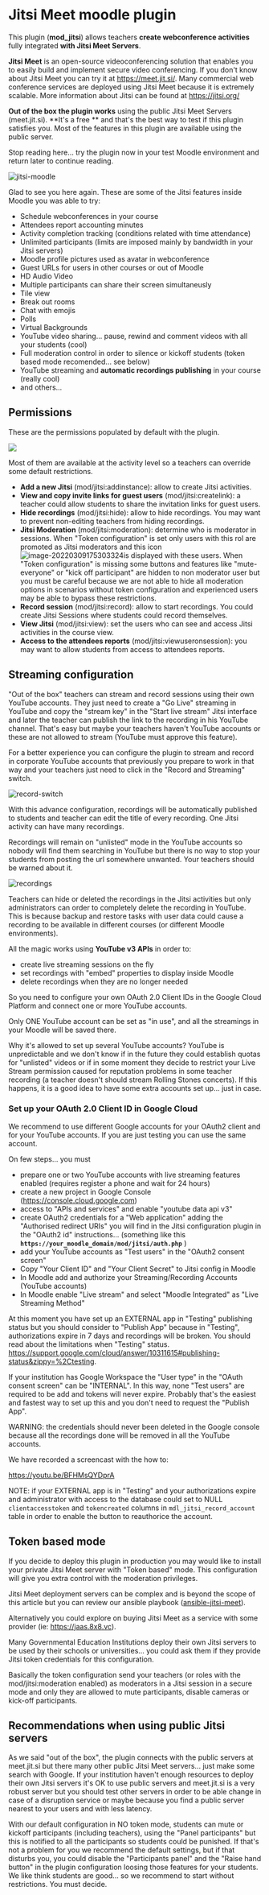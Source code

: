 # Jitsi Meet moodle plugin
This plugin (**mod_jitsi**) allows teachers **create webconference activities** fully integrated **with Jitsi Meet Servers**.

**Jitsi Meet** is an open-source videoconferencing solution that enables you to easily build and implement secure video conferencing. If you don't know about Jitsi Meet you can try it at https://meet.jit.si/. Many commercial web conference services are deployed using Jitsi Meet because it is extremely scalable. More information about Jitsi can be found at https://jitsi.org/

**Out of the box the plugin works** using the public Jitsi Meet Servers (meet.jit.si). **It's a free ** and that's the best way to test if this plugin satisfies you. Most of the features in this plugin are available using the public server.

Stop reading here... try the plugin now in your test Moodle environment and return later to continue reading.

![jitsi-moodle](doc/pix/jitsi-moodle.png)

Glad to see you here again. These are some of the Jitsi features inside Moodle you was able to try:

* Schedule webconferences in your course
* Attendees report accounting minutes
* Activity completion tracking (conditions related with time attendance)
* Unlimited participants (limits are imposed mainly by bandwidth in your Jitsi servers)
* Moodle profile pictures used as avatar in webconference
* Guest URLs for users in other courses or out of Moodle
* HD Audio Video
* Multiple participants can share their screen simultaneusly
* Tile view
* Break out rooms
* Chat with emojis
* Polls
* Virtual Backgrounds
* YouTube video sharing... pause, rewind and comment videos with all your students (cool)
* Full moderation control in order to silence or kickoff students (token based mode recomended... see below)
* YouTube streaming and **automatic recordings publishing** in your course  (really cool)
* and others...

## Permissions

These are the permissions populated by default with the plugin.

![](doc/pix/permissions.png)

Most of them are available at the activity level so a teachers can override some default restrictions.

- **Add a new Jitsi** (mod/jitsi:addinstance): allow to create Jitsi activities.
- **View and copy invite links for guest users** (mod/jitsi:createlink): a teacher could allow students to share the invitation links for guest users.
- **Hide recordings** (mod/jitsi:hide): allow to hide recordings. You may want to prevent non-editing teachers from hiding recordings.
- **Jitsi Moderation** (mod/jitsi:moderation): determine who is moderator in sessions. When "Token configuration" is set only users with this rol are promoted as Jitsi moderators and this icon ![image-20220309175303324](doc/pix/moderator_icon.png)is displayed with these users. When "Token configuration" is missing some buttons and features like "mute-everyone" or "kick off participant" are hidden to non moderator user but you must be careful because we are not able to hide all moderation options in scenarios without token configuration and experienced users may be able to bypass these restrictions.
- **Record session** (mod/jitsi:record): allow to start recordings. You could create Jitsi Sessions where students could record themselves.
- **View Jitsi** (mod/jitsi:view): set the users who can see and access Jitsi activities in the course view.
- **Access to the attendees reports** (mod/jitsi:viewuseronsession): you may want to allow students from access to attendees reports.

## Streaming configuration

"Out of the box" teachers can stream and record sessions using their own YouTube accounts. They just need to create a "Go Live" streaming in YouTube and copy the "stream key"  in the "Start  live stream" Jitsi interface and later the teacher can publish the link to the recording in his YouTube channel. That's easy but maybe your teachers haven't YouTube accounts or these are not allowed to stream (YouTube must approve this feature).

For a better experience you can configure the plugin to stream and record in corporate YouTube accounts that previously you prepare to work in that way and your teachers just need to click in the "Record and Streaming" switch.

![record-switch](doc/pix/record-switch.png)

With this advance configuration, recordings will be automatically published to students and teacher can edit the title of every recording. One Jitsi activity can have many recordings.

Recordings will remain on "unlisted" mode in the YouTube accounts so nobody will find them searching in YouTube but there is no way to stop your students from posting the url somewhere unwanted. Your teachers should be warned about it.

![recordings](/home/isaac.marco/git/moodles/jitsi8/moodle/mod/jitsi/doc/pix/recordings.png)

Teachers can hide or deleted the recordings in the Jitsi activities but only administrators can order to completely delete the recording in YouTube. This is because backup and restore tasks with user data could cause a recording to be available in different courses (or different Moodle environments).

All the magic works using **YouTube v3 APIs** in order to:

- create live streaming sessions on the fly
- set recordings with "embed" properties to display inside Moodle
- delete recordings when they are no longer needed

So you need to configure your own OAuth 2.0 Client IDs in the Google Cloud Platform and connect one or more YouTube accounts. 

Only ONE YouTube account can be set as "in use", and all the streamings in your Moodle will be saved there. 

Why it's allowed to set up several YouTube accounts? YouTube is unpredictable and we don't know if in the future they could establish quotas for "unlisted" videos or if in some moment they decide to restrict your Live Stream permission caused for reputation problems in some teacher recording (a teacher doesn't should stream Rolling Stones concerts). If  this happens, it is a good idea to have some extra accounts set up... just in case.

### Set up your OAuth 2.0 Client ID in Google Cloud

We recommend to use different Google accounts for your OAuth2 client and for your YouTube accounts. If you are just testing you can use the same account.

On few steps... you must

- prepare one or two YouTube accounts with live streaming features enabled (requires register a phone and wait for 24 hours)
- create a new project in Google Console (https://console.cloud.google.com)
- access to "APIs and services" and enable "youtube data api v3"
- create OAuth2 credentials for a "Web application" adding the "Authorised redirect URIs" you will find in the Jitsi configuration plugin in the "OAuth2 id" instructions... (something like this **`https://your_moodle_domain/mod/jitsi/auth.php`** )
- add your YouTube accounts as "Test users" in the "OAuth2 consent screen"
- Copy "Your Client ID" and "Your Client Secret" to Jitsi config in Moodle
- In Moodle add and authorize your Streaming/Recording Accounts (YouTube accounts)
- In Moodle enable "Live stream" and select "Moodle Integrated" as "Live Streaming Method"

At this moment you have set up an EXTERNAL app in "Testing" publishing status but you should consider to "Publish App" because in "Testing", authorizations expire in 7 days and recordings will be broken. You should read about the limitations when "Testing" status. https://support.google.com/cloud/answer/10311615#publishing-status&zippy=%2Ctesting.

If your institution has Google Workspace the "User type" in the "OAuth consent screen" can be "INTERNAL". In this way, none "Test users" are required to be add and tokens will never expire. Probably that's the easiest and fastest way to set up this and you don't need to request the "Publish App".

WARNING: the credentials should never been deleted in the Google console because all the recordings done will be removed in all the YouTube accounts.

We have recorded a screencast with the how to:

https://youtu.be/BFHMsQYDprA

NOTE: if your EXTERNAL app is in "Testing" and your authorizations expire and administrator with access to the database could set to NULL  `clientaccesstoken` and `tokencreated` columns in `mdl_jitsi_record_account` table in order to enable the button to reauthorice the account.

## Token based mode

If you decide to deploy this plugin in production you may would like to install your private Jitsi Meet server with "Token based" mode. This configuration will give you extra control with the moderation privileges.

Jitsi Meet deployment servers can be complex and is beyond the scope of this article but you can review our ansible playbook ([ansible-jitsi-meet](https://github.com/udima-university/ansible-jitsi-meet)).

Alternatively you could explore on buying Jitsi Meet as a service with some provider (ie: https://jaas.8x8.vc).

Many Governmental Education Institutions deploy their own Jitsi servers to be used by their schools or universities... you could ask them if they provide Jitsi token credentials for this configuration.

Basically the token configuration send your teachers (or roles with the mod/jitsi:moderation enabled) as moderators in a Jitsi session in a secure mode and only they are allowed to mute participants, disable cameras or kick-off participants.

## Recommendations when using public Jitsi servers

As we said "out of the box", the plugin connects with the public servers at meet.jit.si but there many other public Jitsi Meet servers... just make some search with Google.  If your institution haven't enough resources to deploy their own Jitsi servers it's OK to use public servers and meet.jit.si is a very robust server but you should test other servers in order to be able change in case of a disruption service or maybe because you find a public server nearest to your users and with less latency.

With our default configuration in NO token mode, students can mute or kickoff participants (including teachers), using the "Panel participants" but this is notified to all the participants so students could be punished. If that's not a problem for you we recommend the default settings, but if that disturbs you, you could disable the "Participants panel" and the "Raise hand button" in the plugin configuration loosing those features for your students. We like think students are good... so we recommend to start without restrictions. You must decide.
